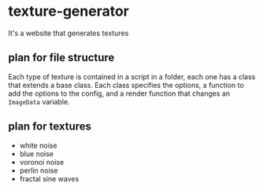 # texture-generator
It's a website that generates textures

## plan for file structure
Each type of texture is contained in a script in a folder, each one has a class that extends a base class.
Each class specifies the options, a function to add the options to the config, and a render function that changes an `ImageData` variable.

## plan for textures
- white noise
- blue noise
- voronoi noise
- perlin noise
- fractal sine waves